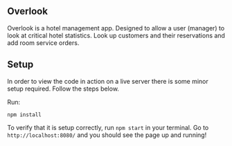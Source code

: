 ## Overlook

Overlook is a hotel management app. Designed to allow a user (manager) to look at critical hotel statistics. Look up customers and their reservations and add room service orders. 

## Setup

In order to view the code in action on a live server there is some minor setup required. Follow the steps below.

Run:
```
npm install
```

To verify that it is setup correctly, run `npm start` in your terminal. Go to `http://localhost:8080/` and you should see the page up and running!
